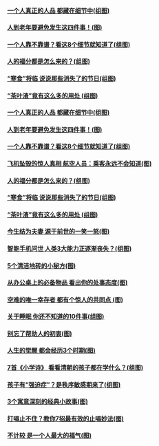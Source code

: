 #### [一个人真正的人品&nbsp;都藏在细节中(组图)](../pages/p8/1001530.md?t=03290205) 
#### [人到老年要避免发生这四件事！(图)](../pages/p8/1001766.md?t=03290205) 
#### [一个人靠不靠谱？看这8个细节就知道了(组图)](../pages/p8/1001368.md?t=03290205) 
#### [人的福分都是怎么来的？(组图)](../pages/p8/1001611.md?t=03290205) 
#### [“寒食”将临 说说那些消失了的节日(组图)](../pages/p8/1001597.md?t=03290205) 
#### [“茶叶渣”竟有这么多的用处 (组图)](../pages/p8/1001604.md?t=03290205) 
#### [一个人真正的人品&nbsp;都藏在细节中(组图)](../pages/p8/1001530.md?t=03290205) 
#### [人到老年要避免发生这四件事！(图)](../pages/p8/1001766.md?t=03290205) 
#### [一个人靠不靠谱？看这8个细节就知道了(组图)](../pages/p8/1001368.md?t=03290205) 
#### [飞机坠毁的惊人真相 航空人员：乘客永远不会知道(图)](../pages/p8/1001515.md?t=03290205) 
#### [人的福分都是怎么来的？(组图)](../pages/p8/1001611.md?t=03290205) 
#### [“寒食”将临 说说那些消失了的节日(组图)](../pages/p8/1001597.md?t=03290205) 
#### [“茶叶渣”竟有这么多的用处 (组图)](../pages/p8/1001604.md?t=03290205) 
#### [今生结为夫妻 源于前世的一笑一怒(图)](../pages/p8/1001540.md?t=03290205) 
#### [智能手机问世 人类3大能力正逐渐丧失？(组图)](../pages/p8/1001575.md?t=03290205) 
#### [5个清洁地砖的小秘方(图)](../pages/p8/1001507.md?t=03290205) 
#### [从办公桌上的必备物品 看出你的处事态度(图)](../pages/p8/1001355.md?t=03290205) 
#### [空难的唯一幸存者 都有个惊人的共同点 (图)](../pages/p8/1001369.md?t=03290205) 
#### [关于睡眠 你还不知道的10件事(组图)](../pages/p8/1001370.md?t=03290205) 
#### [别忘了帮助人的初衷(图)](../pages/p8/1001328.md?t=03290205) 
#### [人生的觉醒 都会经历3个时期(图)](../pages/p8/1000887.md?t=03290205) 
#### [7首《小学诗》 看看清朝的孩子都在学什么？(组图)](../pages/p8/1001236.md?t=03290205) 
#### [孩子有“强迫症”？是秩序敏感期来了(组图)](../pages/p8/1001313.md?t=03290205) 
#### [3个寓意深刻的经典小故事(图)](../pages/p8/1001339.md?t=03290205) 
#### [打嗝止不住？教你7招最有效的止嗝妙法(图)](../pages/p8/1001271.md?t=03290205) 
#### [不计较 是一个人最大的福气(图)](../pages/p8/1000674.md?t=03290205) 
